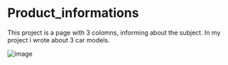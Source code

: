 # Product_informations
This project is a page with 3 colomns, informing about the subject. In my project i wrote about 3 car models.

![image](https://user-images.githubusercontent.com/117602073/213932536-43a762f9-e5f1-4385-8b1d-f46c96dffbdf.png)
